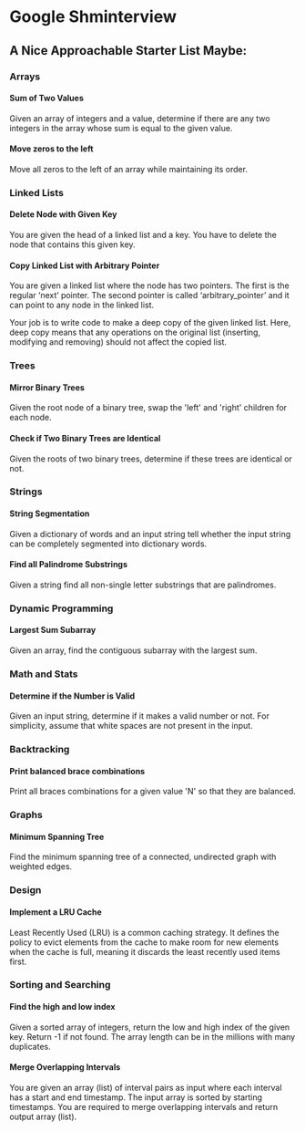 # Google Shminterview

## A Nice Approachable Starter List Maybe:

### Arrays

#### Sum of Two Values

Given an array of integers and a value, determine if there are any two integers in the array whose sum is equal to the given value.


#### Move zeros to the left

Move all zeros to the left of an array while maintaining its order.


### Linked Lists

#### Delete Node with Given Key

You are given the head of a linked list and a key. You have to delete the node that contains this given key.


#### Copy Linked List with Arbitrary Pointer

You are given a linked list where the node has two pointers. The first is the regular ‘next’ pointer. The second pointer is called ‘arbitrary_pointer’ and it can point to any node in the linked list.
 
Your job is to write code to make a deep copy of the given linked list. Here, deep copy means that any operations on the original list (inserting, modifying and removing) should not affect the copied list.


### Trees

#### Mirror Binary Trees

Given the root node of a binary tree, swap the 'left' and 'right' children for each node. 


#### Check if Two Binary Trees are Identical

Given the roots of two binary trees, determine if these trees are identical or not.


### Strings

#### String Segmentation

Given a dictionary of words and an input string tell whether the input string can be completely segmented into dictionary words.


#### Find all Palindrome Substrings

Given a string find all non-single letter substrings that are palindromes.


### Dynamic Programming

#### Largest Sum Subarray

Given an array, find the contiguous subarray with the largest sum.


### Math and Stats

#### Determine if the Number is Valid

Given an input string, determine if it makes a valid number or not. For simplicity, assume that white spaces are not present in the input.


### Backtracking

#### Print balanced brace combinations

Print all braces combinations for a given value 'N' so that they are balanced.


### Graphs

#### Minimum Spanning Tree

Find the minimum spanning tree of a connected, undirected graph with weighted edges.


### Design

#### Implement a LRU Cache

Least Recently Used (LRU) is a common caching strategy. It defines the policy to evict elements from the cache to make room for new elements when the cache is full, meaning it discards the least recently used items first.


### Sorting and Searching

#### Find the high and low index

Given a sorted array of integers, return the low and high index of the given key. Return -1 if not found. The array length can be in the millions with many duplicates.


#### Merge Overlapping Intervals

You are given an array (list) of interval pairs as input where each interval has a start and end timestamp. The input array is sorted by starting timestamps. You are required to merge overlapping intervals and return output array (list).

